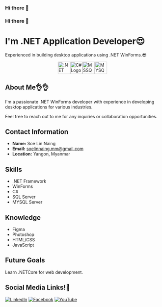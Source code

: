 ### Hi there 👋

### Hi there 👋
# I'm .NET Application Developer😍

Experienced in building desktop applications using .NET WinForms.😎

<div style="display: flex; justify-content: center;">
    <img src="https://cdn.jsdelivr.net/gh/devicons/devicon/icons/dotnetcore/dotnetcore-original.svg" alt=".NET Logo" width="40">
    <img src="https://cdn.jsdelivr.net/gh/devicons/devicon/icons/csharp/csharp-original.svg" alt="C# Logo" width="40">
    <img src="https://cdn.jsdelivr.net/gh/devicons/devicon/icons/microsoftsqlserver/microsoftsqlserver-plain-wordmark.svg" alt="MSSQL Logo" width="40">
    <img src="https://cdn.jsdelivr.net/gh/devicons/devicon/icons/mysql/mysql-original-wordmark.svg" alt="MYSQL Logo" width="40">
</div>

## About Me👌👌

I'm a passionate .NET WinForms developer with experience in developing desktop applications for various industries.

Feel free to reach out to me for any inquiries or collaboration opportunities.

## Contact Information

- **Name:** Soe Lin Naing
- **Email:** soelinnaing.mm@gmail.com
- **Location:** Yangon, Myanmar

## Skills

- .NET Framework
- WinForms
- C#
- SQL Server
- MYSQL Server

## Knowledge

- Figma
- Photoshop
- HTML/CSS
- JavaScript

## Future Goals

Learn .NETCore for web development.

## Social Media Links!💝

[![LinkedIn](https://img.shields.io/badge/LinkedIn-Profile-blue?style=flat-square&logo=linkedin)](https://www.linkedin.com/in/soe-lin-naing/)
[![Facebook](https://img.shields.io/badge/Facebook-Profile-blue?style=flat-square&logo=facebook)](https://www.facebook.com/mySoelinnaing)
[![YouTube](https://img.shields.io/badge/YouTube-Profile-red?style=flat-square&logo=youtube)](https://www.youtube.com/@weshare5776)
